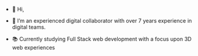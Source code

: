 - 👋 Hi,

- 👀 I’m an experienced digital collaborator with over 7 years experience in digital teams.

- 📚 Currently studying Full Stack web development with a focus upon 3D web experiences
